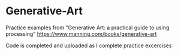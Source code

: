 # Generative-Art
Practice examples from "Generative Art: a practical guide to using processing"
https://www.manning.com/books/generative-art

Code is completed and uploaded as I complete practice excercises 
